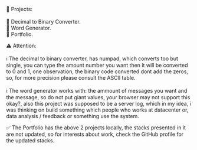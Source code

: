 📜 Projects: <br><br>
  🔄 Decimal to Binary Converter.<br>
  💬 Word Generator.<br>
  📄 Portfolio.

⚠️ Attention: <br><br>
 ℹ️ The decimal to binary converter, has numpad, which converts too but single, you can type the amount number you want then it will be converted to 0 and 1, one observation, the binary code converted dont add the zeros, so, for more precision please consult the ASCII table. <br><br>
 ℹ️ The word generator works with: the ammount of messages you want and the message, so do not put giant values, your browser may not support this okay?, also this project was supposed to be a server log, which in my idea, i was thinking on build something which people who 
 works at datacenter or, data analysis / feedback or something use the system.

 ✅ The Portfolio has the above 2 projects locally, the stacks presented in it are not updated, so for interests about work, check the GitHub profile for the updated stacks.

